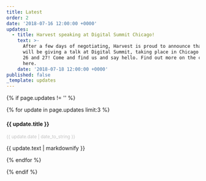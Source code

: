 ```yaml
---
title: Latest
order: 2
date: '2018-07-16 12:00:00 +0000'
updates:
  - title: Harvest speaking at Digital Summit Chicago!
    text: >-
      After a few days of negotiating, Harvest is proud to announce that they
      will be giving a talk at Digital Summit, taking place in Chicago on Sept
      26 and 27! Come and find us and say hello. Find out more on the conference
      here.
    date: '2018-07-18 12:00:00 +0000'
published: false
_template: updates
---
```


{% if page.updates != '' %}

<div class="owl-carousel">

{% for update in page.updates limit:3 %}

<div class="row u-menu-paddding update-item">
  <div class="col-xs-12 col-sm-6">
    <h4>{{ update.title }}</h4>
    <p style="opacity: 0.25;"><small>{{ update.date | date_to_string }}</small></p>
  </div>
  <div class="col-xs-12 col-sm-6">
    {{ update.text | markdownify }}
  </div>
</div>

{% endfor %}

</div>

{% endif %}
